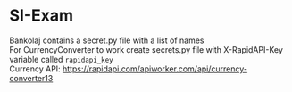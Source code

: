 # SI-Exam

Bankolaj contains a secret.py file with a list of names  
For CurrencyConverter to work create secrets.py file with X-RapidAPI-Key variable called `rapidapi_key`  
Currency API: https://rapidapi.com/apiworker.com/api/currency-converter13
